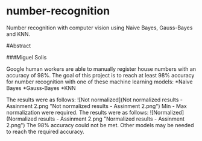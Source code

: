 # number-recognition
Number recognition with computer vision using Naive Bayes, Gauss-Bayes and KNN.


#Abstract

###Miguel Solis

Google human workers are able to manually register house numbers with an accuracy of 98%. The goal of this project is to reach at least 98% accuracy for number recognition with one of these machine learning models:
*Naive Bayes
*Gauss-Bayes
*KNN

The results were as follows:
![Not normalized](Not normalized results - Assinment 2.png "Not normalized results - Assinment 2.png")
Min - Max normalization were required. The results were as follows:
![Normalized](Normalized results - Assinment 2.png "Normalized results - Assinment 2.png")
The 98% accuracy could not be met. Other models may be needed to reach the required accuracy. 
